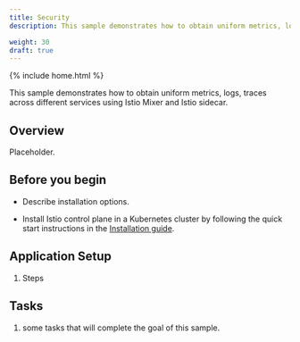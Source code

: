 ```yaml
---
title: Security
description: This sample demonstrates how to obtain uniform metrics, logs, traces across different services using Istio Mixer and Istio sidecar.

weight: 30
draft: true
---
```

{% include home.html %}

This sample demonstrates how to obtain uniform metrics, logs, traces across different services using Istio Mixer and Istio sidecar.

## Overview

Placeholder.

## Before you begin

* Describe installation options.

* Install Istio control plane in a Kubernetes cluster by following the quick start instructions in the
[Installation guide]({{home}}/docs/quick-start/kubernetes.html).

## Application Setup

1. Steps

## Tasks

1. some tasks that will complete the goal of this sample.
